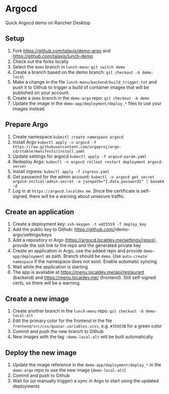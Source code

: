 # Argocd

Quick Argocd demo on Rancher Desktop

## Setup

1. Fork https://github.com/talavis/demo-argo and https://github.com/talavis/lunch-demo
2. Check out the forks locally
3. Select the `demo` branch in `lunch-menu`: `git switch demo`
4. Create a branch based on the demo branch: `git checkout -b demo-local`
5. Make a change in the file `lunch-menu/backend/build_trigger.txt` and push it to Github to trigger a build of container images that will be published on your account.
6. Create a `demo` branch in the `demo-argo` repo: `git checkout -b demo`
7. Update the image in the `demo-app/deployment/deploy_*` files to use your images instead.

## Prepare Argo

1. Create namespace `kubectl create namespace argocd`
2. Install Argo `kubectl apply -n argocd -f https://raw.githubusercontent.com/argoproj/argo-cd/stable/manifests/install.yaml`
3. Update settings for argocd `kubectl apply -f argocd-param.yaml`
4. Redeploy Argo: `kubectl -n argocd rollout restart deployment argocd-server`
5. Install ingress: `kubectl apply -f ingress.yaml`
6. Get password for the admin account: `kubectl -n argocd get secret argocd-initial-admin-secret -o jsonpath="{.data.password}" | base64 -d`
7. Log in at `https://argocd.localdev.me`. Since the certificate is self-signed, there will be a warning about unsecure traffic.


## Create an application

1. Create a deployment key: `ssh-keygen -t ed25519 -f deploy_key`
2. Add the public key to Github: https://github.com/<your username>/demo-argo/settings/keys
3. Add a repository in Argo (https://argocd.localdev.me/settings/repos), provide the ssh link to the repo and the generated private key
4. Create an application in Argo, use the added repo and provide `demo-app/deployment` as path. Branch should be `demo`. Use `auto-create namespace` if the namespace does not exist. Enable automatic syncing.
5. Wait while the application is starting
6. The app is available at https://menu.localdev.me/api/restaurant (backend) and https://menu.localdev.me/ (frontend). Still self-signed certs, so there will be a warning.


## Create a new image

1. Create another branch in the `lunch-menu` repo: `git checkout -b demo-local-alt`
2. Edit the primary color for the frontend in the file `frontend/src/css/quasar.variables.scss`, e.g. `#355E3B` for a green color
3. Commit and push the new branch to Github
4. New images with the tag `:demo-local-alt` will be built automatically


## Deploy the new image

1. Update the image reference in the `demo-app/deployment/deploy_*` in the `demo-argo` repo to use the new image (`demo-local-alt`)
2. Commit and push to Github
3. Wait for (or manually trigger) a sync in Argo to start using the updated deployments
